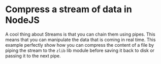 # Compress a stream of data in NodeJS

A cool thing about Streams is that you can chain them using pipes. This means that you can manipulate the data that is coming in real time. This example perfectly show how you can compress the content of a file by piping the stream to the `zlib` lib module before saving it back to disk or passing it to the next pipe.